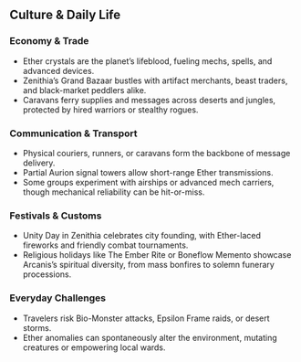 ## Culture & Daily Life

### Economy & Trade
- Ether crystals are the planet’s lifeblood, fueling mechs, spells, and advanced devices.
- Zenithia’s Grand Bazaar bustles with artifact merchants, beast traders, and black-market peddlers alike.
- Caravans ferry supplies and messages across deserts and jungles, protected by hired warriors or stealthy rogues.

### Communication & Transport
- Physical couriers, runners, or caravans form the backbone of message delivery.
- Partial Aurion signal towers allow short-range Ether transmissions.
- Some groups experiment with airships or advanced mech carriers, though mechanical reliability can be hit-or-miss.

### Festivals & Customs
- Unity Day in Zenithia celebrates city founding, with Ether-laced fireworks and friendly combat tournaments.
- Religious holidays like The Ember Rite or Boneflow Memento showcase Arcanis’s spiritual diversity, from mass bonfires to solemn funerary processions.

### Everyday Challenges
- Travelers risk Bio-Monster attacks, Epsilon Frame raids, or desert storms.
- Ether anomalies can spontaneously alter the environment, mutating creatures or empowering local wards.



